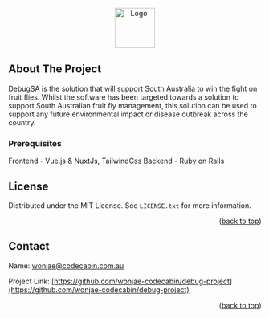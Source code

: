 
<!-- PROJECT LOGO -->
<br />
<div align="center">
  <a href="https://github.com/wonjae-codecabin/debug-project">
    <img src="https://res.cloudinary.com/dxmgdmeup/image/upload/v1660980021/imageedit_2_3299075995_bwaqsu.png" alt="Logo" width="80" height="80">
  </a>

</div>



<!-- ABOUT THE PROJECT -->
## About The Project

DebugSA is the solution that will support South Australia to win the fight on fruit flies. 
Whilst the software has been targeted towards a solution to support South Australian fruit fly management, this solution can be used to support any future environmental impact or disease outbreak across the country. 



### Prerequisites

Frontend - Vue.js & NuxtJs, TailwindCss
Backend - Ruby on Rails



<!-- LICENSE -->
## License

Distributed under the MIT License. See `LICENSE.txt` for more information.

<p align="right">(<a href="#readme-top">back to top</a>)</p>


<!-- CONTACT -->
## Contact

Name: wonjae@codecabin.com.au

Project Link: [https://github.com/wonjae-codecabin/debug-project](https://github.com/wonjae-codecabin/debug-project)

<p align="right">(<a href="#readme-top">back to top</a>)</p>




